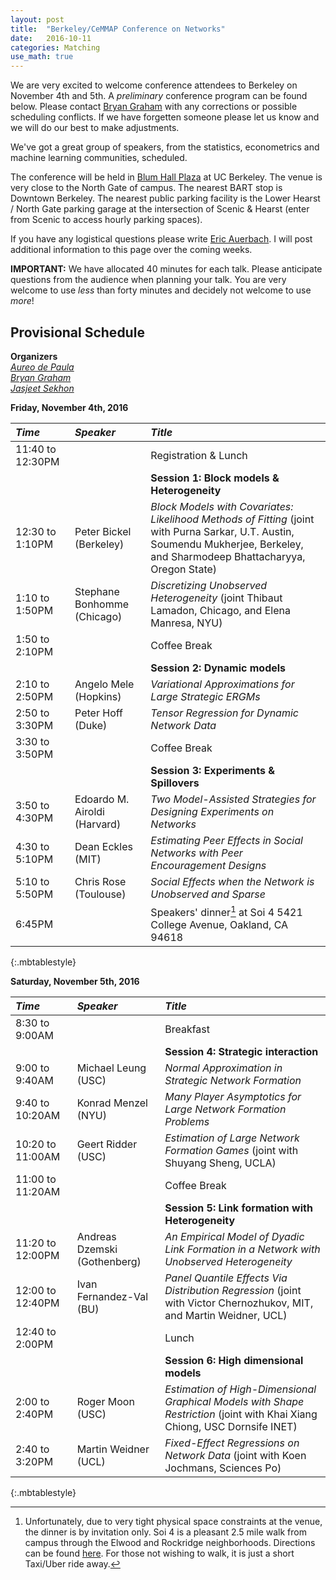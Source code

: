 ```yaml
---
layout: post
title:  "Berkeley/CeMMAP Conference on Networks"
date:   2016-10-11
categories: Matching
use_math: true
---
```


We are very excited to welcome conference attendees to Berkeley on November 4th and 5th. A _preliminary_ conference program can be found below. Please contact [Bryan Graham](bgraham@econ.berkeley.edu) with any corrections or possible scheduling conflicts. If we have forgetten someone please let us know and we will do our best to make adjustments.

We've got a great group of speakers, from the statistics, econometrics and machine learning communities, scheduled.

The conference will be held in [Blum Hall Plaza](https://goo.gl/maps/LCeRH2WmiSK2) at UC Berkeley. The venue is very close to the North Gate of campus. The nearest BART stop is Downtown Berkeley. The nearest public parking facility is the Lower Hearst / North Gate parking garage at the intersection of Scenic & Hearst (enter from Scenic to access hourly parking spaces).

If you have any logistical questions please write [Eric Auerbach](eric.auerbach@econ.berkeley.edu). I will post additional information to this page over the coming weeks.

**IMPORTANT:** We have allocated 40 minutes for each talk. Please anticipate questions from the audience when planning your talk. You are very welcome to use _less_ than forty minutes and decidely not welcome to use _more_!

## Provisional Schedule
**Organizers**    
[_Aureo de Paula_](a.paula@ucl.ac.uk)    
[_Bryan Graham_](bgraham@econ.berkeley.edu)    
[_Jasjeet Sekhon_](sekhon@berkeley.edu)    

**Friday, November 4th, 2016**

| _Time_              | _Speaker_         | _Title_               |
|:----------------|:--------------- |:--------------- |
| 11:40 to 12:30PM | | Registration & Lunch |
|  |  | **Session 1: Block models & Heterogeneity** |                        
| 12:30 to 1:10PM | Peter Bickel (Berkeley) | _Block Models with Covariates: Likelihood Methods of Fitting_ (joint with Purna Sarkar, U.T. Austin, Soumendu Mukherjee, Berkeley, and Sharmodeep Bhattacharyya, Oregon State) |
| 1:10 to 1:50PM | Stephane Bonhomme (Chicago) | _Discretizing Unobserved Heterogeneity_ (joint Thibaut Lamadon, Chicago, and Elena Manresa, NYU) |
| 1:50 to 2:10PM  | | Coffee Break  |
|  |  | **Session 2: Dynamic models** |       
| 2:10 to 2:50PM | Angelo Mele (Hopkins) | _Variational Approximations for Large Strategic ERGMs_ |
| 2:50 to 3:30PM | Peter Hoff (Duke) | _Tensor Regression for Dynamic Network Data_ |
| 3:30 to 3:50PM  | | Coffee Break  |
|  |  | **Session 3: Experiments & Spillovers** |     
| 3:50 to 4:30PM | Edoardo M. Airoldi (Harvard) | _Two Model-Assisted Strategies for Designing Experiments on Networks_ |
| 4:30 to 5:10PM | Dean Eckles (MIT) | _Estimating Peer Effects in Social Networks with Peer Encouragement Designs_ |
| 5:10 to 5:50PM | Chris Rose (Toulouse) | _Social Effects when the Network is Unobserved and Sparse_ |
| 6:45PM | | Speakers' dinner[^fn-speakers_dinner] at Soi 4 5421 College Avenue, Oakland, CA 94618 |
{:.mbtablestyle}

[^fn-speakers_dinner]: Unfortunately, due to very tight physical space constraints at the venue, the dinner is by invitation only. Soi 4 is a pleasant 2.5 mile walk from campus through the Elwood and Rockridge neighborhoods. Directions can be found [here](https://goo.gl/maps/vcEaZ47B3cE2). For those not wishing to walk, it is just a short Taxi/Uber ride away.

**Saturday, November 5th, 2016**

| _Time_              | _Speaker_         | _Title_               |
| :----------------| :--------------- | :--------------- |
| 8:30 to 9:00AM | | Breakfast |
|  |  | **Session 4: Strategic interaction** |     
| 9:00 to 9:40AM | Michael Leung (USC) | _Normal Approximation in Strategic Network Formation_ |
| 9:40 to 10:20AM | Konrad Menzel (NYU) | _Many Player Asymptotics for Large Network Formation Problems_ |
| 10:20 to 11:00AM | Geert Ridder (USC) | _Estimation of Large Network Formation Games_ (joint with Shuyang Sheng, UCLA) |
| 11:00 to 11:20AM | | Coffee Break |
|  |  | **Session 5: Link formation with Heterogeneity**  |  
| 11:20 to 12:00PM | Andreas Dzemski (Gothenberg) | _An Empirical Model of Dyadic Link Formation in a Network with Unobserved Heterogeneity_ |
| 12:00 to 12:40PM | Ivan Fernandez-Val (BU) | _Panel Quantile Effects Via Distribution Regression_ (joint with Victor Chernozhukov, MIT, and Martin Weidner, UCL) |
| 12:40 to 2:00PM  | | Lunch |
|  |  | **Session 6: High dimensional models**  |  
| 2:00 to 2:40PM | Roger Moon (USC) | _Estimation of High-Dimensional Graphical Models with Shape Restriction_ (joint with Khai Xiang Chiong, USC Dornsife INET) |
| 2:40 to 3:20PM | Martin Weidner (UCL) | _Fixed-Effect Regressions on Network Data_ (joint with Koen Jochmans, Sciences Po) |
{:.mbtablestyle}